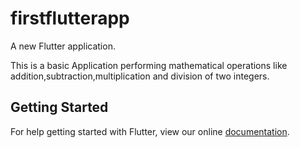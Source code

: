 # firstflutterapp

A new Flutter application.

This is a basic Application performing mathematical operations like addition,subtraction,multiplication and division of two integers.

## Getting Started

For help getting started with Flutter, view our online
[documentation](https://flutter.io/).

